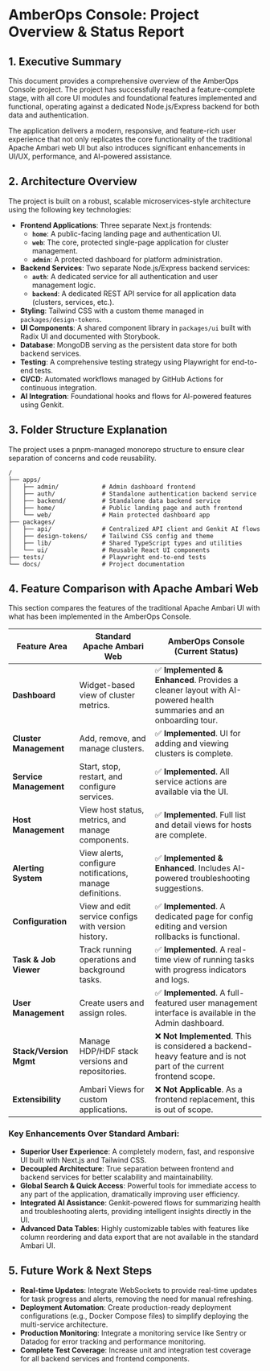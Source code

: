 # AmberOps Console: Project Overview & Status Report

## 1. Executive Summary

This document provides a comprehensive overview of the AmberOps Console project. The project has successfully reached a feature-complete stage, with all core UI modules and foundational features implemented and functional, operating against a dedicated Node.js/Express backend for both data and authentication.

The application delivers a modern, responsive, and feature-rich user experience that not only replicates the core functionality of the traditional Apache Ambari web UI but also introduces significant enhancements in UI/UX, performance, and AI-powered assistance.

## 2. Architecture Overview

The project is built on a robust, scalable microservices-style architecture using the following key technologies:

*   **Frontend Applications**: Three separate Next.js frontends:
    *   **`home`**: A public-facing landing page and authentication UI.
    *   **`web`**: The core, protected single-page application for cluster management.
    *   **`admin`**: A protected dashboard for platform administration.
*   **Backend Services**: Two separate Node.js/Express backend services:
    *   **`auth`**: A dedicated service for all authentication and user management logic.
    *   **`backend`**: A dedicated REST API service for all application data (clusters, services, etc.).
*   **Styling**: Tailwind CSS with a custom theme managed in `packages/design-tokens`.
*   **UI Components**: A shared component library in `packages/ui` built with Radix UI and documented with Storybook.
*   **Database**: MongoDB serving as the persistent data store for both backend services.
*   **Testing**: A comprehensive testing strategy using Playwright for end-to-end tests.
*   **CI/CD**: Automated workflows managed by GitHub Actions for continuous integration.
*   **AI Integration**: Foundational hooks and flows for AI-powered features using Genkit.

## 3. Folder Structure Explanation

The project uses a pnpm-managed monorepo structure to ensure clear separation of concerns and code reusability.

```
/
├── apps/
│   ├── admin/            # Admin dashboard frontend
│   ├── auth/             # Standalone authentication backend service
│   ├── backend/          # Standalone data backend service
│   ├── home/             # Public landing page and auth frontend
│   └── web/              # Main protected dashboard app
├── packages/
│   ├── api/              # Centralized API client and Genkit AI flows
│   ├── design-tokens/    # Tailwind CSS config and theme
│   ├── lib/              # Shared TypeScript types and utilities
│   └── ui/               # Reusable React UI components
├── tests/                # Playwright end-to-end tests
└── docs/                 # Project documentation
```

## 4. Feature Comparison with Apache Ambari Web

This section compares the features of the traditional Apache Ambari UI with what has been implemented in the AmberOps Console.

| Feature Area             | Standard Apache Ambari Web                                  | AmberOps Console (Current Status)                                                                                                    |
| ------------------------ | ----------------------------------------------------------- | ------------------------------------------------------------------------------------------------------------------------------------ |
| **Dashboard**            | Widget-based view of cluster metrics.                       | ✅ **Implemented & Enhanced**. Provides a cleaner layout with AI-powered health summaries and an onboarding tour.                    |
| **Cluster Management**   | Add, remove, and manage clusters.                           | ✅ **Implemented**. UI for adding and viewing clusters is complete.                                                                  |
| **Service Management**   | Start, stop, restart, and configure services.               | ✅ **Implemented**. All service actions are available via the UI.                                                                    |
| **Host Management**      | View host status, metrics, and manage components.           | ✅ **Implemented**. Full list and detail views for hosts are complete.                                                               |
| **Alerting System**      | View alerts, configure notifications, manage definitions.   | ✅ **Implemented & Enhanced**. Includes AI-powered troubleshooting suggestions.                                                      |
| **Configuration**        | View and edit service configs with version history.         | ✅ **Implemented**. A dedicated page for config editing and version rollbacks is functional.                                       |
| **Task & Job Viewer**    | Track running operations and background tasks.              | ✅ **Implemented**. A real-time view of running tasks with progress indicators and logs.                                             |
| **User Management**      | Create users and assign roles.                              | ✅ **Implemented**. A full-featured user management interface is available in the Admin dashboard.                                 |
| **Stack/Version Mgmt**   | Manage HDP/HDF stack versions and repositories.             | ❌ **Not Implemented**. This is considered a backend-heavy feature and is not part of the current frontend scope.                 |
| **Extensibility**        | Ambari Views for custom applications.                       | ❌ **Not Applicable**. As a frontend replacement, this is out of scope.                                                            |

### Key Enhancements Over Standard Ambari:

*   **Superior User Experience**: A completely modern, fast, and responsive UI built with Next.js and Tailwind CSS.
*   **Decoupled Architecture**: True separation between frontend and backend services for better scalability and maintainability.
*   **Global Search & Quick Access**: Powerful tools for immediate access to any part of the application, dramatically improving user efficiency.
*   **Integrated AI Assistance**: Genkit-powered flows for summarizing health and troubleshooting alerts, providing intelligent insights directly in the UI.
*   **Advanced Data Tables**: Highly customizable tables with features like column reordering and data export that are not available in the standard Ambari UI.

## 5. Future Work & Next Steps

*   **Real-time Updates**: Integrate WebSockets to provide real-time updates for task progress and alerts, removing the need for manual refreshing.
*   **Deployment Automation**: Create production-ready deployment configurations (e.g., Docker Compose files) to simplify deploying the multi-service architecture.
*   **Production Monitoring**: Integrate a monitoring service like Sentry or Datadog for error tracking and performance monitoring.
*   **Complete Test Coverage**: Increase unit and integration test coverage for all backend services and frontend components.
